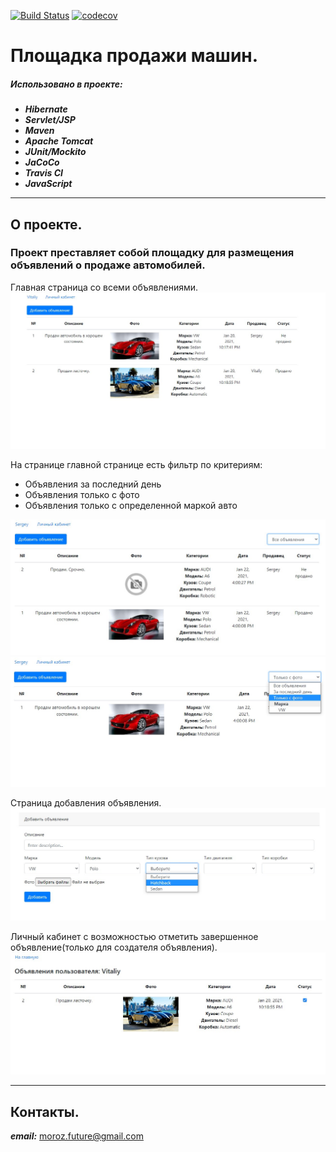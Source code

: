 [![Build Status](https://travis-ci.org/smorozov30/job4j_car_sale.svg?branch=master)](https://travis-ci.org/smorozov30/job4j_car_sale)
[![codecov](https://codecov.io/gh/smorozov30/job4j_car_sale/branch/master/graph/badge.svg?token=FU9YHWTK65)](https://codecov.io/gh/smorozov30/job4j_car_sale)
# Площадка продажи машин.

##### Использовано в проекте:

- ***Hibernate***
- ***Servlet/JSP***
- ***Maven***
- ***Apache Tomcat***
- ***JUnit/Mockito***
- ***JaCoCo***
- ***Travis CI***
- ***JavaScript***

---

## О проекте.
### Проект преставляет собой площадку для размещения объявлений о продаже автомобилей.
Главная страница со всеми объявлениями.
![start page](images/main_page.jpg)

На странице главной странице есть фильтр по критериям: 
* Объявления за последний день
* Объявления только с фото
* Объявления только с определенной маркой авто

![filter_all](images/filter_all.jpg)
![filter_all](images/filter_only_with_photo.jpg)

Страница добавления объявления.
![add_page](images/add_page.jpg)

Личный кабинет с возможностью отметить завершенное объявление(только для создателя объявления).
![lk_page](images/lk_page.jpg)

---

## Контакты.

***email:*** moroz.future@gmail.com